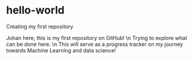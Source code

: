 # hello-world
Creating my first repository

Johan here, this is my first repository on GitHub! \n
Trying to explore what can be done here.  \n
This will serve as a progress tracker on my journey towards Machine Learning and data science!
